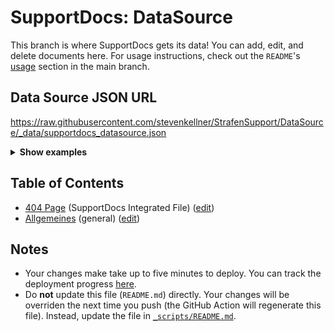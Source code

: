 # SupportDocs: DataSource
This branch is where SupportDocs gets its data! You can add, edit, and delete documents here. For usage instructions, check out the `README`'s [usage](https://github.com/aheze/SupportDocs#using-the-github-repo) section in the main branch.

## Data Source JSON URL
<a href="https://raw.githubusercontent.com/stevenkellner/StrafenSupport/DataSource/_data/supportdocs_datasource.json">https://raw.githubusercontent.com/stevenkellner/StrafenSupport/DataSource/_data/supportdocs_datasource.json</a>

<details>
<summary><strong>Show examples</strong></summary>

<hr>

### SwiftUI
```swift
struct SwiftUIExampleView_MinimalCode: View {
    let dataSource = URL(string: "https://raw.githubusercontent.com/stevenkellner/StrafenSupport/DataSource/_data/supportdocs_datasource.json")!
    @State var supportDocsPresented = false
    
    var body: some View {
        Button("Present SupportDocs from SwiftUI!") { supportDocsPresented = true }
        .sheet(isPresented: $supportDocsPresented, content: {
            SupportDocsView(dataSource: dataSource, isPresented: $supportDocsPresented)
        })
    }
}
```

### UIKit
```swift
class UIKitExampleController_MinimalCode: UIViewController {
    /**
    Connect this inside the storyboard.
    
    This is just for demo purposes, so it's not connected yet.
    */
    @IBAction func presentButtonPressed(_ sender: Any) {
        let dataSource = URL(string: "https://raw.githubusercontent.com/stevenkellner/StrafenSupport/DataSource/_data/supportdocs_datasource.json")!
    
        let supportDocsViewController = SupportDocsViewController(dataSource: dataSource)
        self.present(supportDocsViewController, animated: true, completion: nil)
    }
}
```

<hr>

</details>

## Table of Contents
- [404 Page](https://stevenkellner.github.io/StrafenSupport/404) (SupportDocs Integrated File) ([edit](https://github.com/stevenkellner/StrafenSupport/edit/DataSource/StrafenSupport/404.md))
- [Allgemeines](https://stevenkellner.github.io/StrafenSupport/DocFiles/General) (general) ([edit](https://github.com/stevenkellner/StrafenSupport/edit/DataSource/DocFiles/General.md))


## Notes
- Your changes make take up to five minutes to deploy. You can track the deployment progress [here](https://github.com/stevenkellner/StrafenSupport/deployments/activity_log?environment=github-pages).
- Do **not** update this file (`README.md`) directly. Your changes will be overriden the next time you push (the GitHub Action will regenerate this file). Instead, update the file in [`_scripts/README.md`](https://github.com/stevenkellner/StrafenSupport/edit/DataSource/_scripts/README.md). 